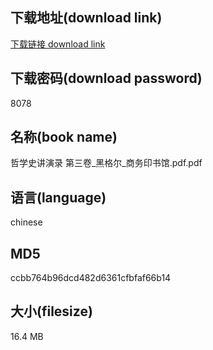 ## 下载地址(download link)
[下载链接 download link](https://voluble-croquembouche-d321dc.netlify.app/?s=%E5%93%B2%E5%AD%A6%E5%8F%B2%E8%AE%B2%E6%BC%94%E5%BD%95+%E7%AC%AC%E4%B8%89%E5%8D%B7_%E9%BB%91%E6%A0%BC%E5%B0%94_%E5%95%86%E5%8A%A1%E5%8D%B0%E4%B9%A6%E9%A6%86.pdf)

## 下载密码(download password)
8078

## 名称(book name)
哲学史讲演录 第三卷_黑格尔_商务印书馆.pdf.pdf

## 语言(language)
chinese

## MD5
ccbb764b96dcd482d6361cfbfaf66b14

## 大小(filesize)
16.4 MB

